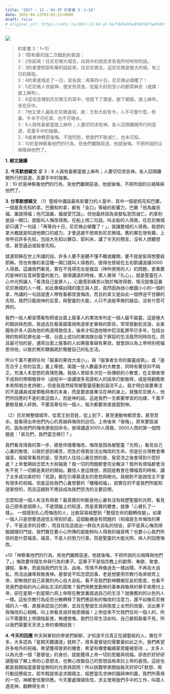 ```yaml
---
title: "2017 – 12 – 04 QT 約拿書 3：1~10"
date: 2025-04-12T03:03:11+0800
draft: false
# original_url: https://cmtc.tw/2017-12-04-qt-%e7%b4%84%e6%8b%bf%e6%9b%b8-3%ef%bc%9a110
---
```


![](/images/qt.jpg)
> 約拿書 3：1\~10  
> 3：1耶和華的話二次臨到約拿說：  
> 3：2你起來！往尼尼微大城去，向其中的居民宣告我所吩咐你的話。  
> 3：3約拿便照耶和華的話起來，往尼尼微去。這尼尼微是極大的城，有三日的路程。  
> 3：4約拿進城走了一日，宣告說：再等四十日，尼尼微必傾覆了！  
> 3：5尼尼微人信服神，便宣告禁食，從最大的到至小的都穿麻衣（或譯：披上麻布）。  
> 3：6這信息傳到尼尼微王的耳中，他就下了寶座，脫下朝服，披上麻布，坐在灰中。  
> 3：7他又使人遍告尼尼微通城，說：王和大臣有令，人不可嘗什麼，牲畜、牛羊不可吃草，也不可喝水。  
> 3：8人與牲畜都當披上麻布；人要切切求告神。各人回頭離開所行的惡道，丟棄手中的強暴。  
> 3：9或者神轉意後悔，不發烈怒，使我們不致滅亡，也未可知。  
> 3：10於是神察看他們的行為，見他們離開惡道，他就後悔，不把所說的災禍降與他們了。

**1. 經文誦讀**

**2.  今天默想經文**
拿 3：8 人與牲畜都當披上麻布；人要切切求告神。各人回頭離開所行的惡道，丟棄手中的強暴。  
3：10 於是神察看他們的行為，見他們離開惡道，他就後悔，不把所說的災禍降與他們了。

**3. 分享默想經文**
（1）聖經中講話最有影響力的人當中，其中一個是假先知巴蘭，一個是真先知約拿。巴蘭和約拿，都有「金口」等級的影響力，巴蘭「他為誰祝福，誰就得福；他咒詛誰，誰就受咒詛」，但他最終因為貪婪私慾而滅亡。約拿則是話一開口，就能叫人悔改得救。在船上用二句話，叫全船的人得救，在尼尼微城卻只講了一句話：「再等四十日，尼尼微必傾覆了！」，就讓整城的人得救。我想約拿大概就是知道他開口的威力，才會逃避不想來到尼尼微城。舊約實在很有趣，上帝呼召許多先知，包括大先知以賽亞、耶利米，講了半天的預言，沒有人想聽想信，甚至逼迫或殺害先知。

就連耶穌在世上所講的話，許多人要不是聽不懂不聽或離開，要不就是氣得想要殺耶穌。但也有像約拿這種一開口就叫人得救的，彼得也曾經在五旬節講道讓3000人得救。這讓我們看見，實在不見得完全是器皿（神所使用的人）的問題，更重要的是神的旨意與聖靈的能力。彼得講道的時候，眾人覺得「扎心」，就是聖靈在人心中光照讓人「看清自己是罪人」，心靈感到痛苦以致於悔改得救，情況就像這裏尼尼微城的人一樣，如此專橫凶殘的國王與人民，竟然因為弱小敵國小小的一個約拿，所講的一句話就連人帶牲畜都禁食悔改，而且約拿又是如此一個悖逆不甘願的先知，我們只能說神的旨意，與聖靈的大能，人只不過是卑微的器皿，沒有什麼可誇的。

我們一般人都習慣看牧師或台面上服事人的果效來判定一個人屬不屬靈，這是極大的錯誤與危險。我過去在看美國電視佈道家史華格的節目，常常感動到流淚，全美國有許多人因為他的佈道得救信主，後來才知道他暗中犯淫亂罪早已多年，包括台灣的牧師犯罪也是一樣，台面上成功的果效跟台面下罪惡的生活竟然同時存在。而且最可怕的是，通常台面上服事的人如果服事越有果效，就會誤以為上帝特別祝福恩待他，以致於無形驕傲疏於儆醒自己的私生活。

所以千萬不要把任何「服事的果效大或小」，與「服事者生命的屬靈成熟」，或「是否合乎上帝的旨意」畫上等號。美國一些人數最多的大教會，同時有著信仰不純正，充滿人本思想的真理危機。我個人曾經多次在一些傳統的小教會，在主領者很不成熟的帶領敬拜中（過程中一直講很多見證和人的話來打斷敬拜，或是用翻舊歌本來照唱古老詩歌），但是我竟然經常被聖靈感動到淚流不止。我才明白我要專注的不是講員或是領敬拜者的本身，而是要直接專注在神的身上。就像尼尼微人，他們所回應的不是約拿這個人，而是神的話，這是我們一生都要學習的功課，千萬不要輕易被人絆倒，不要高舉任何一個人，每次都要來直接面對神。

（2）尼尼微整個城市，從君王到百姓，從上到下，甚至連動物都禁食，甚至禁水，就看得出來他們內心的真誠與悔改的迫切。上帝後來「後悔」，原來要毀滅的，因為他們的悔改便收回命令。彼得講道3000人得救，3000人問的第一個問題是：「弟兄們，我們當怎樣行？」

我們看見得救的第一步，總是伴隨著悔改，悔改是因為被聖靈「光照」，看見自己心裏的敗壞，以致於感到痛苦，而急於得救並活出悔改的生命。但是在台灣教會傳福音，我經常看見的是，受洗的人往往心裏在想的是，我受洗之後會得到什麼好處？上帝會開始怎麼大大祝福我？我一切的問題都會完全解決？我所有煩惱都會消失不見？一切都是美好的開始。難怪人會這樣想，原因是教會在傳福音的時候，講了太多成功美好的「見證」都在引導慕道友的思想與眼光。我絕對不是說信主不會有很多的祝福，但是這些我們心裏想要的「種種祝福」，說實在的不是我們所能知道掌控的，而且這絕對不應該成為我們受洗的主要目標。

怎麼知道一個人有沒有得救？最真實的判斷是他心裏有沒有經歷聖靈的光照，看見自己原來是個罪人。不是頭腦上的知道，而是真實的體會，就像「心被扎了一樣」。 一個感到扎心而悔改的人，比較容易經歷到「整個生命的翻轉改變」。如果一個人只是想要透過信主得到好處，這個動機是有問題的（祝福是生命悔改的果子，不是追求的目標），而且往往造就出一群自大自私的信徒，卻不是真心悔改順服跟隨的門徒。我們實在要小心所傳的是能夠叫人得救的福音嗎？也要小心我們所信的是什麼福音。福音，不是人的努力行善，而是聖靈的大能光照，與人的回應悔改。

v10「神察看他們的行為，見他們離開惡道，他就後悔，不把所說的災禍降與他們了。」悔改要伴隨生命與行為的果子。這果子不是指宗教上的獻祭、奉獻、聚會、課程、事奉，而是指我們的生活、品格、性情不再像過去一樣凶殘，不再自大自私，而活出謙卑與敬畏神。基督徒不知怎麼回事，老是想要用宗教行為來唬弄上帝，卻無視於自己真實的內心自大自私，看不見我們對神驕傲狂妄的態度，也看不見我們虛偽的內心與私生活的腐敗？我們用教堂勤勞的事奉與敬拜的舉手來應付上帝，卻在星期一到星期六把上帝晾在教堂裏面過自己的生活？就像舊約的以色列人一樣。這些宗教行為反而分散轉移了我們應該有的悔改的注意力，還不如像尼尼微城的人一樣，直接承認自己的罪，並且在整個生活與態度上全然的改變，活出果子與悔改的心相稱，叫上帝看見或許施恩賜福！上帝從來不欠我們任何一個人的，所以不需要對上帝頤指氣使，無禮使喚。我們日常生活如何，自己都假裝看不見，所以我們需要天天求上帝的憐憫拯救！

**4. 今天的回應**
昨天與軍校的學弟們聊聊，才知道平日真正在讀聖經的人，實在不多，大多認為「星期天聽講道」就夠了。很多基督徒的需要量如此之大，我們希望許多格外的祝福，希望獲得晉昇的機會，希望有機會繼續蒙恩竉被恩待…。太多人以為光憑一個「基督徒」的身份，就能獲得上帝一切的恩竉與祝福，卻吝於好好研讀聖經了解上帝的心意想法，也無心改變自己的思想品格來討上帝的喜悅。這些也都是我開始當基督徒無知的光景與寫照！所以挑戰學弟開始每天好好QT默想、用行動回應經文，趁年輕就來追求跟隨主，經歷當先求神的國與神的義，我們所需用的一切，神都會信實供應。今天要處理禱告信，求主使用我們手中的工作，叫眾人遇見神，翻轉得生命！
